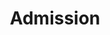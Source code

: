 ---
title: Admission
layout: layouts/article.liquid
permalink: /en/asia-studies/admission.html
tags: asia-studies
sideNavOrder: 2
---